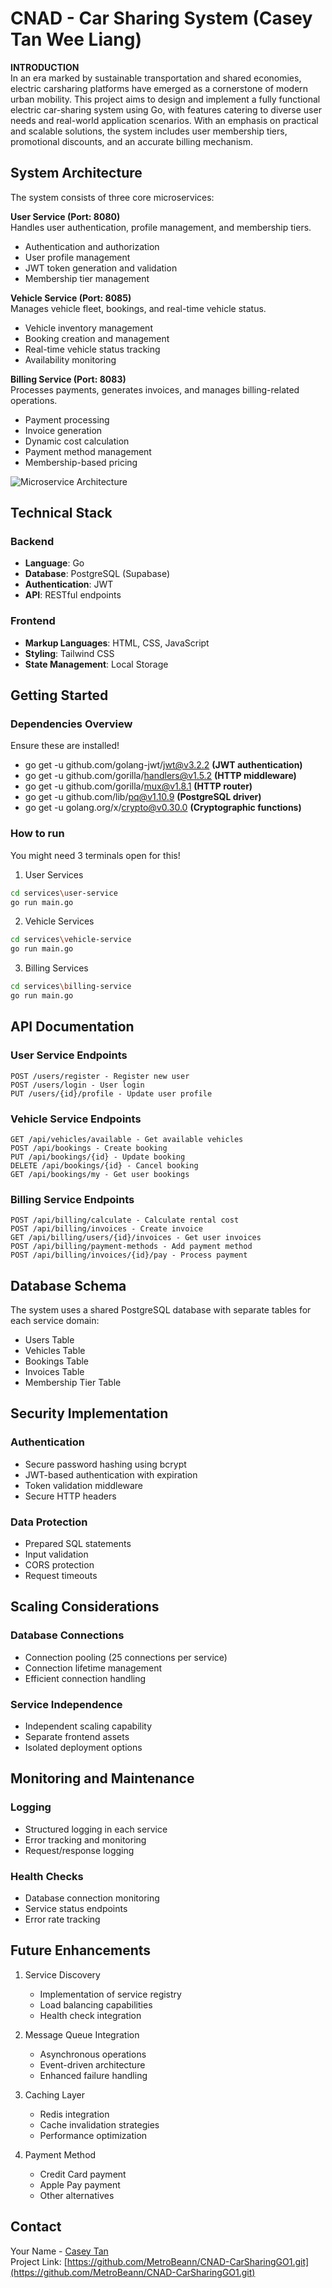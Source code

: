 
# CNAD - Car Sharing System (Casey Tan Wee Liang)

**INTRODUCTION**  
In an era marked by sustainable transportation and shared economies, electric carsharing platforms have emerged as a cornerstone of modern urban mobility. This project aims to design and implement a fully functional electric car-sharing system using Go, with features catering to diverse user needs and real-world application scenarios. With an emphasis on practical and scalable solutions, the system includes user membership tiers, promotional discounts, and an accurate billing mechanism. 


## System Architecture

The system consists of three core microservices:

**User Service (Port: 8080)**  
Handles user authentication, profile management, and membership tiers.
- Authentication and authorization
- User profile management
- JWT token generation and validation
- Membership tier management

**Vehicle Service (Port: 8085)**   
Manages vehicle fleet, bookings, and real-time vehicle status.
- Vehicle inventory management
- Booking creation and management
- Real-time vehicle status tracking
- Availability monitoring

**Billing Service (Port: 8083)**  
Processes payments, generates invoices, and manages billing-related operations.
- Payment processing
- Invoice generation
- Dynamic cost calculation
- Payment method management
- Membership-based pricing

![Microservice Architecture](https://github.com/user-attachments/assets/4e1ae943-fa27-4958-a0f4-c4f83f17c3c2)

## Technical Stack

### Backend
- **Language**: Go
- **Database**: PostgreSQL (Supabase)
- **Authentication**: JWT
- **API**: RESTful endpoints

### Frontend
- **Markup Languages**: HTML, CSS, JavaScript
- **Styling**: Tailwind CSS
- **State Management**: Local Storage

## Getting Started

### Dependencies Overview
Ensure these are installed!

- go get -u github.com/golang-jwt/jwt@v3.2.2  **(JWT authentication)**
- go get -u github.com/gorilla/handlers@v1.5.2 **(HTTP middleware)**
- go get -u github.com/gorilla/mux@v1.8.1 **(HTTP router)**
- go get -u github.com/lib/pq@v1.10.9 **(PostgreSQL driver)**
- go get -u golang.org/x/crypto@v0.30.0 **(Cryptographic functions)**

### How to run 
You might need 3 terminals open for this!
1. User Services
```bash
cd services\user-service
go run main.go
```
2. Vehicle Services
```bash
cd services\vehicle-service
go run main.go
```
3. Billing Services
```bash
cd services\billing-service
go run main.go
```

## API Documentation

### User Service Endpoints
```
POST /users/register - Register new user
POST /users/login - User login
PUT /users/{id}/profile - Update user profile
```

### Vehicle Service Endpoints
```
GET /api/vehicles/available - Get available vehicles
POST /api/bookings - Create booking
PUT /api/bookings/{id} - Update booking
DELETE /api/bookings/{id} - Cancel booking
GET /api/bookings/my - Get user bookings
```

### Billing Service Endpoints
```
POST /api/billing/calculate - Calculate rental cost
POST /api/billing/invoices - Create invoice
GET /api/billing/users/{id}/invoices - Get user invoices
POST /api/billing/payment-methods - Add payment method
POST /api/billing/invoices/{id}/pay - Process payment
```

## Database Schema

The system uses a shared PostgreSQL database with separate tables for each service domain:

- Users Table
- Vehicles Table
- Bookings Table
- Invoices Table
- Membership Tier Table
## Security Implementation

### Authentication
- Secure password hashing using bcrypt
- JWT-based authentication with expiration
- Token validation middleware
- Secure HTTP headers

### Data Protection
- Prepared SQL statements
- Input validation
- CORS protection
- Request timeouts

## Scaling Considerations

### Database Connections
- Connection pooling (25 connections per service)
- Connection lifetime management
- Efficient connection handling

### Service Independence
- Independent scaling capability
- Separate frontend assets
- Isolated deployment options

## Monitoring and Maintenance

### Logging
- Structured logging in each service
- Error tracking and monitoring
- Request/response logging

### Health Checks
- Database connection monitoring
- Service status endpoints
- Error rate tracking

## Future Enhancements

1. Service Discovery
   - Implementation of service registry
   - Load balancing capabilities
   - Health check integration

2. Message Queue Integration
   - Asynchronous operations
   - Event-driven architecture
   - Enhanced failure handling

3. Caching Layer
   - Redis integration
   - Cache invalidation strategies
   - Performance optimization

4. Payment Method
   - Credit Card payment
   - Apple Pay payment
   - Other alternatives

## Contact

Your Name - [Casey Tan](https://github.com/MetroBeann)  
Project Link: [https://github.com/MetroBeann/CNAD-CarSharingGO1.git](https://github.com/MetroBeann/CNAD-CarSharingGO1.git)
